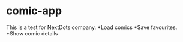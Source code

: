 # comic-app
This is a test for NextDots company.
*Load comics
*Save favourites.
*Show comic details
